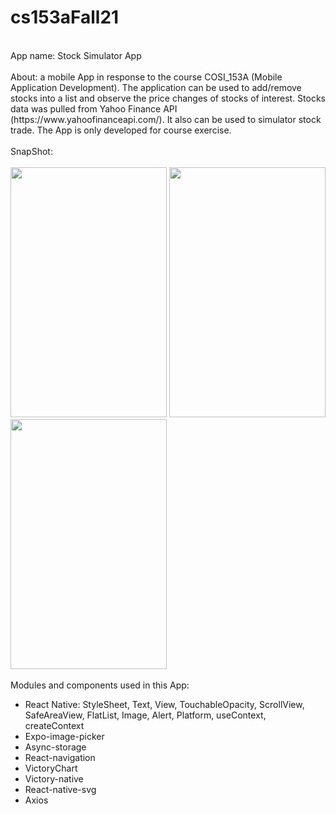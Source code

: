 # cs153aFall21
<div align="left">
<br> App name: Stock Simulator App <br/>
<br> About: a mobile App in response to the course COSI_153A (Mobile Application Development). The application can be used to add/remove stocks into a list and observe the price changes of stocks of interest. Stocks data was pulled from Yahoo Finance API (https://www.yahoofinanceapi.com/). It also can be used to simulator stock trade. The App is only developed for course exercise. <br/>

<br>
  SnapShot:
</br>
<br align="center">
  <img width = "250" height = "400" src = "https://user-images.githubusercontent.com/66043240/144551976-5d306e07-4d35-4a2b-aed6-2ad6066bdc70.jpg" />
  <img width = "250" height = "400" src = "https://user-images.githubusercontent.com/66043240/144552018-b2989e02-3bd4-4ec8-b24b-6ce1e007763c.jpg" />
  <img width = "250" height = "400" src = "https://user-images.githubusercontent.com/66043240/144552038-9bb019be-90cc-428f-a99c-2d8f0f77778f.jpg" />
</br>

<br>
Modules and components used in this App:
<br/>

- React Native: StyleSheet, Text, View, TouchableOpacity, ScrollView, SafeAreaView, FlatList, Image, Alert, Platform, useContext, createContext
- Expo-image-picker 
- Async-storage
- React-navigation
- VictoryChart
- Victory-native 
- React-native-svg
- Axios

</div>
